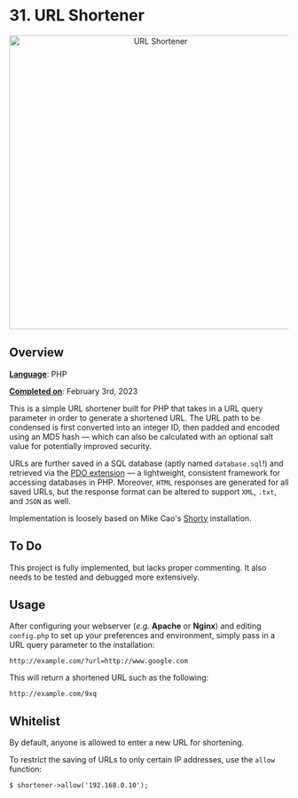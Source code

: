 # 31. URL Shortener

<p align="center">
<img width="530" alt="URL Shortener" src="https://miro.medium.com/max/830/1*Pdw7h5X6vQQNVopIzHBG6A.jpeg"> 
</p>

## Overview 

<ins>__Language__</ins>: PHP

<ins>__Completed on__</ins>: February 3rd, 2023

This is a simple URL shortener built for PHP that takes in a URL query parameter in order to generate a shortened URL. The URL path to be condensed is first converted into an integer ID, then padded and encoded using an MD5 hash &mdash; which can also be calculated with an optional salt value for potentially improved security.

URLs are further saved in a SQL database (aptly named `database.sql`!) and retrieved via the [PDO extension](https://www.simplilearn.com/tutorials/php-tutorial/pdo-in-php) &mdash; a lightweight, consistent framework for accessing databases in PHP. Moreover, `HTML` responses are generated for all saved URLs, but the response format can be altered to support `XML`, `.txt`, and `JSON` as well.

Implementation is loosely based on Mike Cao's [Shorty](https://github.com/mikecao/shorty) installation.


## To Do

This project is fully implemented, but lacks proper commenting. It also needs to be tested and debugged more extensively.

## Usage

After configuring your webserver (*e.g.* <b>Apache</b> or <b>Nginx</b>) and editing `config.php` to set up your preferences and environment, simply pass in a URL query parameter to the installation:

```
http://example.com/?url=http://www.google.com
```

This will return a shortened URL such as the following:

```
http://example.com/9xq
```

## Whitelist

By default, anyone is allowed to enter a new URL for shortening. 

To restrict the saving of URLs to only certain IP addresses, use the `allow` function:

```
$ shortener->allow('192.168.0.10');
```